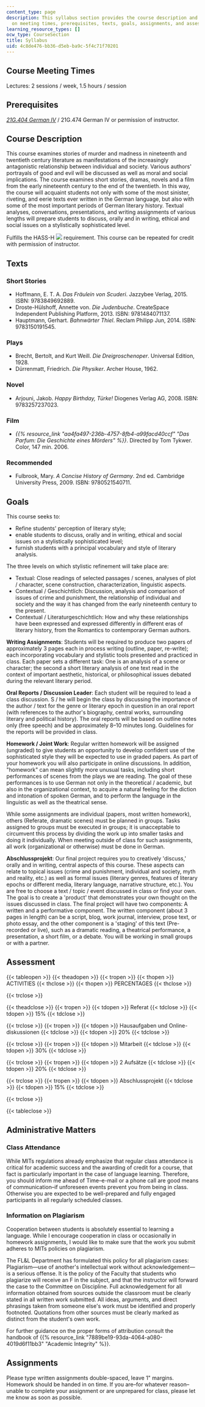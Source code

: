 ```yaml
---
content_type: page
description: This syllabus section provides the course description and information
  on meeting times, prerequisites, texts, goals, assignments, and assessments.
learning_resource_types: []
ocw_type: CourseSection
title: Syllabus
uid: 4c8de476-bb36-d5eb-ba9c-5f4c71f70201
---
```


Course Meeting Times
--------------------

Lectures: 2 sessions / week, 1.5 hours / session

Prerequisites
-------------

[_21G.404 German IV_](/courses/21g-404-german-iv-spring-2005) / 21G.474 German IV or permission of instructor.

Course Description
------------------

This course examines stories of murder and madness in nineteenth and twentieth century literature as manifestations of the increasingly antagonistic relationship between individual and society. Various authors' portrayals of good and evil will be discussed as well as moral and social implications. The course examines short stories, dramas, novels and a film from the early nineteenth century to the end of the twentieth. In this way, the course will acquaint students not only with some of the most sinister, riveting, and eerie texts ever written in the German language, but also with some of the most important periods of German literary history. Textual analyses, conversations, presentations, and writing assignments of various lengths will prepare students to discuss, orally and in writing, ethical and social issues on a stylistically sophisticated level.

Fulfills the HASS-H ![](/images/educator/icon-question-hass-h.png) requirement. This course can be repeated for credit with permission of instructor.

Texts
-----

### Short Stories

*   Hoffmann, E. T. A. _Das Fräulein von Scuderi_. Jazzybee Verlag, 2015. ISBN: 9783849692889.
*   Droste-Hülshoff, Annette von. _Die Judenbuche_. CreateSpace Independent Publishing Platform, 2013. ISBN: 9781484071137.
*   Hauptmann, Gerhart. _Bahnwärter Thiel_. Reclam Philipp Jun, 2014. ISBN: 9783150191545.

### Plays

*   Brecht, Bertolt, and Kurt Weill. _Die Dreigroschenoper_. Universal Edition, 1928.
*   Dürrenmatt, Friedrich. _Die Physiker_. Archer House, 1962.

### Novel

*   Arjouni, Jakob. _Happy Birthday, Türke!_ Diogenes Verlag AG, 2008. ISBN: 9783257237023.

### Film

*   _{{% resource_link "aa4fa497-236b-4757-8fb4-a99facd40ccf" "Das Parfum: Die Geschichte eines Mörders" %}}_. Directed by Tom Tykwer. Color, 147 min. 2006.

### Recommended

*   Fulbrook, Mary. _A Concise History of Germany_. 2nd ed. Cambridge University Press, 2009. ISBN: 9780521540711.

Goals
-----

This course seeks to:

*   Refine students' perception of literary style;
*   enable students to discuss, orally and in writing, ethical and social issues on a stylistically sophisticated level;
*   furnish students with a principal vocabulary and style of literary analysis.

The three levels on which stylistic refinement will take place are:

*   Textual: Close readings of selected passages / scenes, analyses of plot / character, scene construction, characterization, linguistic aspects.
*   Contextual / Geschichtlich: Discussion, analysis and comparison of issues of crime and punishment, the relationship of individual and society and the way it has changed from the early nineteenth century to the present.
*   Contextual / Literaturgeschichtlich: How and why these relationships have been expressed and expressed differently in different eras of literary history, from the Romantics to contemporary German authors.

**Writing Assignments**: Students will be required to produce two papers of approximately 3 pages each in process writing (outline, paper, re-write); each incorporating vocabulary and stylistic tools presented and practiced in class. Each paper sets a different task: One is an analysis of a scene or character; the second a short literary analysis of one text read in the context of important aesthetic, historical, or philosophical issues debated during the relevant literary period.

**Oral Reports / Discussion Leader**: Each student will be required to lead a class discussion. S / he will begin the class by discussing the importance of the author / text for the genre or literary epoch in question in an oral report (with references to the author's biography, central works, surrounding literary and political history). The oral reports will be based on outline notes only (free speech) and be approximately 8–10 minutes long. Guidelines for the reports will be provided in class.

**Homework / Joint Work**: Regular written homework will be assigned (ungraded) to give students an opportunity to develop confident use of the sophisticated style they will be expected to use in graded papers. As part of your homework you will also participate in online discussions. In addition, "homework" can mean slightly more unusual tasks, including short performances of scenes from the plays we are reading. The goal of these performances is to use German not only in the theoretical / academic, but also in the organizational context, to acquire a natural feeling for the diction and intonation of spoken German, and to perform the language in the linguistic as well as the theatrical sense.

While some assignments are individual (papers, most written homework), others (Referate, dramatic scenes) must be planned in groups. Tasks assigned to groups must be executed in groups; it is unacceptable to circumvent this process by dividing the work up into smaller tasks and doing it individually. When meeting outside of class for such assignments, all work (organizational or otherwise) must be done in German.

**Abschlussprojekt**: Our final project requires you to creatively 'discuss,' orally and in writing, central aspects of this course. These aspects can relate to topical issues (crime and punishment, individual and society, myth and reality, etc.) as well as formal issues (literary genres, features of literary epochs or different media, literary language, narrative structure, etc.). You are free to choose a text / topic / event discussed in class or find your own. The goal is to create a 'product' that demonstrates your own thought on the issues discussed in class. The final project will have two components: A written and a performative component. The written component (about 3 pages in length) can be a script, blog, work journal, interview, prose text, or photo essay, and the other component is a 'staging' of this text (Pre-recorded or live), such as a dramatic reading, a theatrical performance, a presentation, a short film, or a debate. You will be working in small groups or with a partner.

Assessment
----------

{{< tableopen >}}
{{< theadopen >}}
{{< tropen >}}
{{< thopen >}}
ACTIVITIES
{{< thclose >}}
{{< thopen >}}
PERCENTAGES
{{< thclose >}}

{{< trclose >}}

{{< theadclose >}}
{{< tropen >}}
{{< tdopen >}}
Referat
{{< tdclose >}}
{{< tdopen >}}
15%
{{< tdclose >}}

{{< trclose >}}
{{< tropen >}}
{{< tdopen >}}
Hausaufgaben und Online-diskussionen
{{< tdclose >}}
{{< tdopen >}}
20%
{{< tdclose >}}

{{< trclose >}}
{{< tropen >}}
{{< tdopen >}}
Mitarbeit
{{< tdclose >}}
{{< tdopen >}}
30%
{{< tdclose >}}

{{< trclose >}}
{{< tropen >}}
{{< tdopen >}}
2 Aufsätze
{{< tdclose >}}
{{< tdopen >}}
20%
{{< tdclose >}}

{{< trclose >}}
{{< tropen >}}
{{< tdopen >}}
Abschlussprojekt
{{< tdclose >}}
{{< tdopen >}}
15%
{{< tdclose >}}

{{< trclose >}}

{{< tableclose >}}

Administrative Matters
----------------------

### Class Attendance

While MITs regulations already emphasize that regular class attendance is critical for academic success and the awarding of credit for a course, that fact is particularly important in the case of language learning. Therefore, you should inform me ahead of Time–e-mail or a phone call are good means of communication–if unforeseen events prevent you from being in class. Otherwise you are expected to be well-prepared and fully engaged participants in all regularly scheduled classes.

### Information on Plagiarism

Cooperation between students is absolutely essential to learning a language. While I encourage cooperation in class or occasionally in homework assignments, I would like to make sure that the work you submit adheres to MITs policies on plagiarism.

The FL&L Department has formulated this policy for all plagiarism cases:  
Plagiarism—use of another's intellectual work without acknowledgement—is a serious offense. It is the policy of the Faculty that students who plagiarize will receive an F in the subject, and that the instructor will forward the case to the Committee on Discipline. Full acknowledgement for all information obtained from sources outside the classroom must be clearly stated in all written work submitted. All ideas, arguments, and direct phrasings taken from someone else's work must be identified and properly footnoted. Quotations from other sources must be clearly marked as distinct from the student's own work.

For further guidance on the proper forms of attribution consult the handbook of {{% resource_link "7889be19-93da-4064-a080-4019d6f11bb3" "Academic Integrity" %}}.

Assignments
-----------

Please type written assignments double-spaced, leave 1" margins. Homework should be handed in on time. If you are–for whatever reason–unable to complete your assignment or are unprepared for class, please let me know as soon as possible.